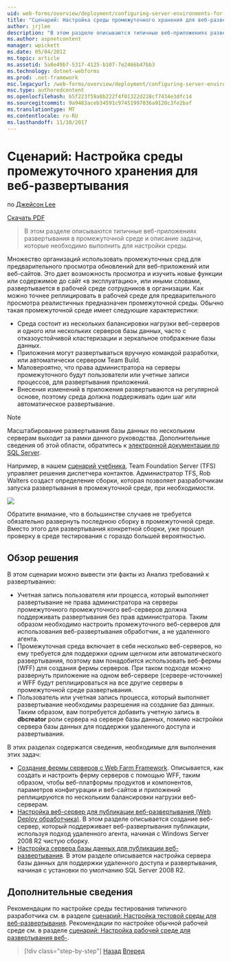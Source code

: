 ```yaml
---
uid: web-forms/overview/deployment/configuring-server-environments-for-web-deployment/scenario-configuring-a-staging-environment-for-web-deployment
title: "Сценарий: Настройка среды промежуточного хранения для веб-развертывание | Документы Microsoft"
author: jrjlee
description: "В этом разделе описываются типичные веб-приложениях развертывания в промежуточной среде и описание задачи, которые необходимо выполнить для настройки аналогичные env..."
ms.author: aspnetcontent
manager: wpickett
ms.date: 05/04/2012
ms.topic: article
ms.assetid: 5a8e49b7-5317-4125-b107-7e2466b47bb3
ms.technology: dotnet-webforms
ms.prod: .net-framework
msc.legacyurl: /web-forms/overview/deployment/configuring-server-environments-for-web-deployment/scenario-configuring-a-staging-environment-for-web-deployment
msc.type: authoredcontent
ms.openlocfilehash: b5f223f59a8b222f4f01322d228cf7434e3dfc14
ms.sourcegitcommit: 9a9483aceb34591c97451997036a9120c3fe2baf
ms.translationtype: MT
ms.contentlocale: ru-RU
ms.lasthandoff: 11/10/2017
---
```

<a name="scenario-configuring-a-staging-environment-for-web-deployment"></a>Сценарий: Настройка среды промежуточного хранения для веб-развертывания
====================
по [Джейсон Lee](https://github.com/jrjlee)

[Скачать PDF](https://msdnshared.blob.core.windows.net/media/MSDNBlogsFS/prod.evol.blogs.msdn.com/CommunityServer.Blogs.Components.WeblogFiles/00/00/00/63/56/8130.DeployingWebAppsInEnterpriseScenarios.pdf)

> В этом разделе описываются типичные веб-приложениях развертывания в промежуточной среде и описание задачи, которые необходимо выполнить для настройки среды.


Множество организаций использовать промежуточных сред для предварительного просмотра обновлений для веб-приложений или веб-сайтов. Это дает возможность просмотра и изучить новые функции или содержимое до сайт «в эксплуатацию», или иными словами, развертывается в рабочей среде сотрудников в организации. Как можно точнее реплицировать в рабочей среде для предварительного просмотра реалистичных предназначен промежуточной среды. Обычно такая промежуточной среде имеет следующие характеристики:

- Среда состоит из нескольких балансировки нагрузки веб-серверов и одного или нескольких серверов базы данных, часто с отказоустойчивой кластеризации и зеркальное отображение базы данных.
- Приложения могут развертываться вручную командой разработки, или автоматически сервером Team Build.
- Маловероятно, что права администратора на серверы промежуточного будут пользователи или учетные записи процессов, для развертывания приложений.
- Внесения изменений в приложения развертываются на регулярной основе, поэтому среда должна поддерживать один шаг или автоматическое развертывание.

> [!NOTE]
> Масштабирование развертывания базы данных по нескольким серверам выходит за рамки данного руководства. Дополнительные сведения об этой области, обратитесь к [электронной документации по SQL Server](https://technet.microsoft.com/en-us/library/ms130214.aspx).


Например, в нашем [сценарий учебника](../deploying-web-applications-in-enterprise-scenarios/enterprise-web-deployment-scenario-overview.md), Team Foundation Server (TFS) управляет решения диспетчера контактов. Администратор TFS, Rob Walters создаст определение сборки, которая позволяет разработчикам запуска развертывания в промежуточной среде, при необходимости.

![](scenario-configuring-a-staging-environment-for-web-deployment/_static/image1.png)

Обратите внимание, что в большинстве случаев не требуется обязательно развернуть последнюю сборку в промежуточной среде. Вместо этого для развертывания конкретной сборки, уже прошел проверку в среде тестирования с гораздо большей вероятностью.

## <a name="solution-overview"></a>Обзор решения

В этом сценарии можно вывести эти факты из Анализ требований к развертыванию:

- Учетная запись пользователя или процесса, который выполняет развертывание не права администратора на серверы промежуточного промежуточного веб-серверов должна поддерживать развертывания без прав администратора. Таким образом необходимо настроить промежуточного веб-серверов для использования веб-развертывания обработчик, а не удаленного агента.
- Промежуточная среда включает в себя несколько веб-серверов, но ему требуется для поддержки одним щелчком или автоматического развертывания, поэтому вам понадобится использовать веб-фермы (WFF) для создания фермы серверов. При таком подходе можно развернуть приложение на одном веб-сервере (сервере-источнике) и WFF будут реплицироваться на все другие серверы в промежуточной среде развертывания.
- Пользователь или учетная запись процесса, который выполняет развертывание необходимы разрешения на создание баз данных. Таким образом, вам потребуется добавить учетную запись в **dbcreator** роли сервера на сервере базы данных, помимо настройки сервера базы данных для поддержки удаленного доступа и развертывания.

В этих разделах содержатся сведения, необходимые для выполнения этих задач:

- [Создание фермы серверов с Web Farm Framework](creating-a-server-farm-with-the-web-farm-framework.md). Описывается, как создать и настроить ферму серверов с помощью WFF, таким образом, чтобы веб-платформы продуктов и компонентов, параметров конфигурации и веб-сайтов и приложений реплицируются по нескольким балансировки нагрузки веб-серверам.
- [Настройка веб-сервер для публикации веб-развертывания (Web Deploy обработчика)](configuring-a-web-server-for-web-deploy-publishing-web-deploy-handler.md). В этом разделе описывается создание веб-сервер, который поддерживает веб-развертывания публикации, используя подход удаленного агента, начиная с Windows Server 2008 R2 чистую сборку.
- [Настройка сервера базы данных для публикации веб-развертывания](configuring-a-database-server-for-web-deploy-publishing.md). В этом разделе описывается настройка сервера базы данных для поддержки удаленного доступа и развертывания, начиная с установки по умолчанию SQL Server 2008 R2.

## <a name="further-reading"></a>Дополнительные сведения

Рекомендации по настройке среды тестирования типичного разработчика см. в разделе [сценарий: Настройка тестовой среды для веб-развертывания](scenario-configuring-a-test-environment-for-web-deployment.md). Рекомендации по настройке обычной рабочей среде см. в разделе [сценарий: Настройка рабочей среде для развертывания веб-](scenario-configuring-a-production-environment-for-web-deployment.md).

>[!div class="step-by-step"]
[Назад](scenario-configuring-a-test-environment-for-web-deployment.md)
[Вперед](scenario-configuring-a-production-environment-for-web-deployment.md)
